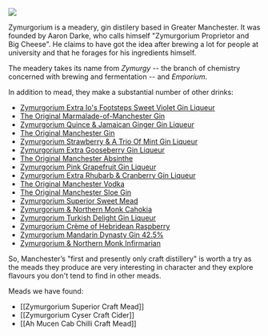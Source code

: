 ![](http://zymurgorium.com/wp-content/uploads/2014/10/invert-logo-with-white-zymurgorium-min-300x189.png)

Zymurgorium is a meadery, gin distilery based in Greater Manchester. It was founded by Aaron Darke, who calls himself "Zymurgorium Proprietor and Big Cheese". He claims to have got the idea after
brewing a lot for people at university and that he forages for his ingredients himself.

The meadery takes its name from _Zymurgy_ -- the branch of chemistry concerned with brewing and fermentation -- and _Emporium_.

In addition to mead, they make a substantial number of other drinks:

* [Zymurgorium Extra Io's Footsteps Sweet Violet Gin Liqueur](https://www.masterofmalt.com/liqueurs/zymurgorium/zymurgorium-extra-ios-footsteps-sweet-violet-gin-quintessential-range-liqueur/)
* [The Original Marmalade-of-Manchester Gin](https://www.masterofmalt.com/gin/the-zymurgorium/the-original-marmalade-of-manchester-gin/)
* [Zymurgorium Quince & Jamaican Ginger Gin Liqueur](https://www.masterofmalt.com/liqueurs/zymurgorium/zymurgorium-quince-and-jamaican-ginger-gin-liqueur-quintessential-range-liqueurs/)
* [The Original Manchester Gin](https://www.masterofmalt.com/gin/zymurgorium/the-original-manchester-gin/)
* [Zymurgorium Strawberry & A Trio Of Mint Gin Liqueur](https://www.masterofmalt.com/liqueurs/zymurgorium/zymurgorium-strawberry-and-a-trio-of-mint-gin-liqueur-quintessential-range/)
* [Zymurgorium Extra Gooseberry Gin Liqueur](https://www.masterofmalt.com/gin/zymurgorium/zymurgorium-extra-gooseberry-gin-quintessential-range-liqueur/)
* [The Original Manchester Absinthe](https://www.masterofmalt.com/absinthe/the-zymurgorium/the-original-manchester-absinthe/)
* [Zymurgorium Pink Grapefruit Gin Liqueur](https://www.masterofmalt.com/gin/zymurgorium/zymurgorium-pink-grapefruit-gin/)
* [Zymurgorium Extra Rhubarb & Cranberry Gin Liqueur](https://www.masterofmalt.com/gin/zymurgorium/zymurgorium-extra-rhubarb-and-cranberry-gin-quintessential-range-liqueur/)
* [The Original Manchester Vodka](https://www.masterofmalt.com/vodka/zymurgorium/the-original-manchester-vodka/)
* [The Original Manchester Sloe Gin](https://www.masterofmalt.com/gin/zymurgorium/the-original-manchester-sloe-gin/)
* [Zymurgorium Superior Sweet Mead](https://www.masterofmalt.com/mead/the-zymurgorium/zymurgorium-superior-sweet-mead/)
* [Zymurgorium & Northern Monk Cahokia](https://www.masterofmalt.com/gin/zymurgorium/zymurgorium-and-northern-monk-cahokia-gin/)
* [Zymurgorium Turkish Delight Gin Liqueur](https://www.masterofmalt.com/liqueurs/zymurgorium/zymurgorium-turkish-delight-gin-liqueur-quintessential-range-liqueur/)
* [Zymurgorium Crème of Hebridean Raspberry](https://www.masterofmalt.com/liqueurs/zymurgorium/zymurgorium-creme-of-hebridean-raspberry-liqueur/)
* [Zymurgorium Mandarin Dynasty Gin 42.5%](https://www.masterofmalt.com/gin/zymurgorium/zymurgorium-mandarin-dynasty-42-5-gin/)
* [Zymurgorium & Northern Monk Infirmarian](https://www.masterofmalt.com/gin/the-zymurgorium/zymurgorium-and-northern-monk-infirmarian-gin/)

So, Manchester’s "first and presently only craft distillery" is worth a try as the meads they produce are very interesting in character and they explore flavours you don't tend to find in other meads.

Meads we have found:

- [[Zymurgorium Superior Craft Mead]]
- [[Zymurgorium Cyser Craft Cider]]
- [[Ah Mucen Cab Chilli Craft Mead]]
